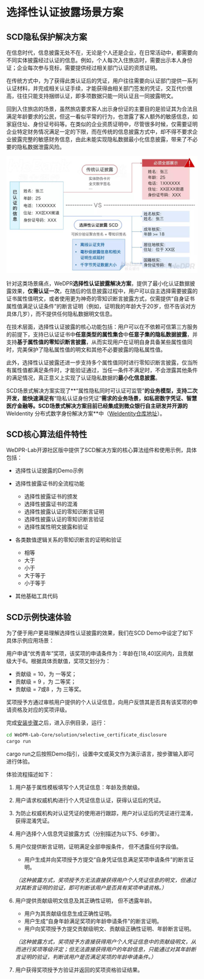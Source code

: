 # 选择性认证披露场景方案

## SCD隐私保护解决方案

在信息时代，信息披露无处不在，无论是个人还是企业，在日常活动中，都需要向不同实体披露经过认证的信息。例如，个人每次入住旅店时，需要出示本人身份证；企业每次参与竞标，需要提供经过相关部门认证的资质证明。 

在传统方式中，为了获得此类认证后的凭证，用户往往需要向认证部门提供一系列认证材料，并完成相关认证手续，才能获得由相关部门签发的凭证，交互代价很高，往往只能支持捆绑认证，即多项数据只能一同认证且一同披露明文。 

回到入住旅店的场景，虽然旅店要求客人出示身份证的主要目的是验证其为合法且满足年龄要求的公民，但这一看似平常的行为，也泄露了客人额外的敏感信息，如家庭住址、身份证号码等。在类似的企业资质证明中，尽管很多时候，仅需要证明企业特定财务情况满足一定的下限，而在传统的信息披露方式中，却不得不要求企业披露完整的敏感财务信息，由此未能实现隐私数据最小化信息披露，带来了不必要的隐私数据泄露风险。

![](../images/SCD.jpg)

针对这类场景痛点，WeDPR**选择性认证披露解决方案**，提供了最小化认证数据披露效果，**仅需认证一次**，在随后的信息披露过程中，用户可以自主选择需要披露的证书属性值明文，或者使用更为神奇的零知识断言披露方式，仅需提供“自身证书属性值满足认证条件”的断言证明（例如，证明我的年龄大于20岁，但不告诉对方具体几岁），而不提供任何隐私数据明文信息。

在技术层面，选择性认证披露的核心功能包括：用户可以在不依赖可信第三方服务的前提下，支持已认证证书中**任意类型的属性集合**中**任意子集的隐私数据披露**，并支持**基于属性值的零知识断言披露**，从而实现用户在证明自身具备某些属性值同时，完美保护了隐私属性值的明文和其他不必要披露的隐私属性值。

此外，选择性认证披露还进一步支持多个属性值同时进行零知识断言披露，仅当所有属性值都满足条件时，才能验证通过，当任一条件不满足时，不会泄露其他条件的满足情况，真正意义上实现了认证隐私数据的**最小化信息披露**。

SCD场景式解决方案实现了**“属性隐私同时可认证可监管”**的业务模型，支持二次开发，能快速满足有**“隐私认证身份凭证”**需求的业务场景，如私密数字凭证、智慧医疗金融等。SCD场景式解决方案目前已经集成到微众银行自主研发并开源的**WeIdentity 分布式数字身份解决方案**中（[WeIdentity仓库地址](https://github.com/WeBankFinTech/WeIdentit)）。

## SCD核心算法组件特性

WeDPR-Lab开源社区版中提供了SCD解决方案的核心算法组件和使用示例，具体包括：

- 选择性认证披露的Demo示例

- 选择性披露证书的全流程功能
  
  - 选择性披露证书的颁发
  - 选择性披露证书的混淆
  - 选择性披露认证的零知识断言证明
  - 选择性披露认证的零知识断言验证
  - 选择性属性明文披露和验证
  
- 各类数值逻辑关系的零知识断言的证明和验证
  - 相等
  - 大于
  - 小于
  - 大于等于
  - 小于等于
  
- 其他基础工具代码

## SCD示例快速体验

为了便于用户更易理解选择性认证披露的效果，我们在SCD Demo中设定了如下具体示例应用场景：

用户申请“优秀青年”奖项，该奖项的申请条件为：年龄在[18,40]区间内，且贡献级大于6。根据具体贡献值，奖项又划分为：

- 贡献级 = 10，为 一等奖；
- 贡献级 = 9 ，为 二等奖；
- 贡献级 = 7或8 ，为 三等奖。

奖项授予方通过审核用户提供的个人认证信息，向用户反馈其是否具有该奖项的申请资格及对应的奖项评级。

完成[安装步骤](./installation.md)之后，进入示例目录，运行：

 ```bash
cd WeDPR-Lab-Core/solution/selective_certificate_disclosure
cargo run
 ```

cargo run之后按照Demo指引，设置中文或英文作为演示语言，按步骤输入即可进行体验。

体验流程描述如下：

1. 用户基于属性模板填写个人凭证信息：年龄及贡献级。

2. 用户请求权威机构进行个人凭证信息认证，获得认证后的凭证。

3. 为防止权威机构对认证凭证的使用进行跟踪，用户对认证后的凭证进行混淆，获得混淆凭证。

4. 用户选择个人信息凭证披露方式（分别描述为以下5、6步骤）。

5. 用户仅提供断言证明，证明满足全部申报条件， 但不透露任何字段值。

   - 用户生成并向奖项授予方提交“自身凭证信息满足奖项申请条件”的断言证明。

   *（这种披露方式，奖项授予方无法直接获得用户个人凭证信息的明文，但通过对其断言证明的验证，即可判断该用户是否具有奖项申请资格。）*

6. 用户提供贡献级明文信息及其正确性证明， 但不透露年龄。

   - 用户为其贡献级信息生成正确性证明。
   - 用户生成“自身年龄满足奖项的年龄申请条件"的断言证明。
   - 用户向奖项授予方提交贡献级明文、贡献级正确性证明、年龄断言证明。

   *（这种披露方式，奖项授予方直接获得用户个人凭证信息中的贡献级明文，从而进行奖项等级评定；但无法直接获得用户的年龄信息，只能通过对其年龄断言证明的验证，判断该用户是否满足奖项的年龄申请条件。）*

7. 用户获得奖项授予方验证并返回的奖项资格验证结果。